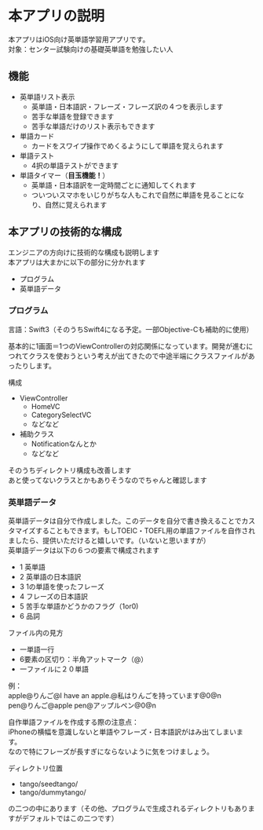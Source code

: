 # 本アプリの説明
本アプリはiOS向け英単語学習用アプリです。  
対象：センター試験向けの基礎英単語を勉強したい人  

## 機能
- 英単語リスト表示
    - 英単語・日本語訳・フレーズ・フレーズ訳の４つを表示します
    - 苦手な単語を登録できます
    - 苦手な単語だけのリスト表示もできます
- 単語カード
    - カードをスワイプ操作でめくるようにして単語を覚えられます
- 単語テスト
    - 4択の単語テストができます
- 単語タイマー（**目玉機能！**）
    - 英単語・日本語訳を一定時間ごとに通知してくれます
    - ついついスマホをいじりがちな人もこれで自然に単語を見ることになり、自然に覚えられます

## 本アプリの技術的な構成
エンジニアの方向けに技術的な構成も説明します  
本アプリは大まかに以下の部分に分かれます  
- プログラム
- 英単語データ

### プログラム
言語：Swift3（そのうちSwift4になる予定。一部Objective-Cも補助的に使用）  

基本的に1画面＝1つのViewControllerの対応関係になっています。開発が進むにつれてクラスを使おうという考えが出てきたので中途半端にクラスファイルがあったりします。

構成  
- ViewController
    - HomeVC 
    - CategorySelectVC
    - などなど
- 補助クラス
    - Notificationなんとか
    - などなど

そのうちディレクトリ構成も改善します  
あと使ってないクラスとかもありそうなのでちゃんと確認します  



### 英単語データ
英単語データは自分で作成しました。このデータを自分で書き換えることでカスタマイズすることもできます。もしTOEIC・TOEFL用の単語ファイルを自作されましたら、提供いただけると嬉しいです。（いないと思いますが）  
英単語データは以下の６つの要素で構成されます  
- 1 英単語
- 2 英単語の日本語訳
- 3 1の単語を使ったフレーズ
- 4 フレーズの日本語訳
- 5 苦手な単語かどうかのフラグ（1or0)
- 6 品詞

ファイル内の見方
- 一単語一行   
- 6要素の区切り：半角アットマーク（@）  
- 一ファイルに２０単語

例：  
apple@りんご@I have an apple.@私はりんごを持っています@0@n  
pen@りんご@apple pen@アップルペン@0@n  

自作単語ファイルを作成する際の注意点：  
iPhoneの横幅を意識しないと単語やフレーズ・日本語訳がはみ出てしまいます。  
なので特にフレーズが長すぎにならないように気をつけましょう。  

ディレクトリ位置  
- tango/seedtango/  
- tango/dummytango/  

の二つの中にあります（その他、プログラムで生成されるディレクトリもありますがデフォルトではこの二つです）    


